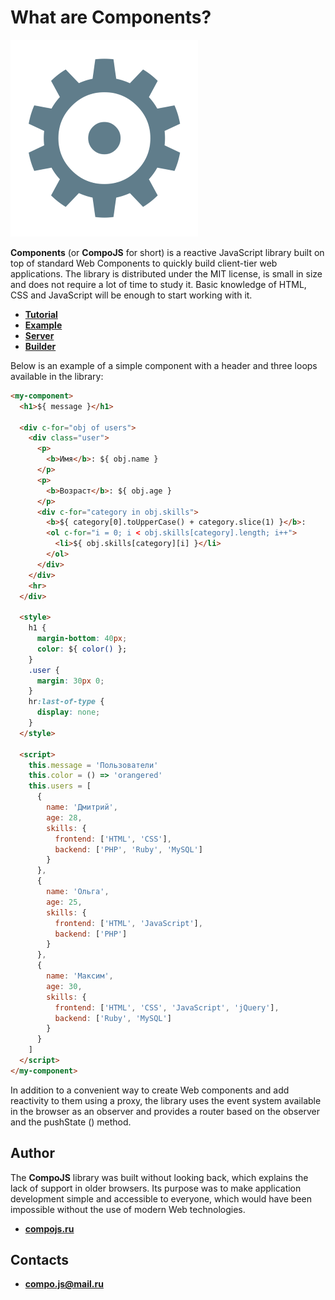 # What are Components?

![components](logo.png)

**Components** (or **CompoJS** for short) is a reactive JavaScript library built on top of standard Web Components to quickly build client-tier web applications. The library is distributed under the MIT license, is small in size and does not require a lot of time to study it. Basic knowledge of HTML, CSS and JavaScript will be enough to start working with it.

- **[Tutorial](http://www.compojs.ru/guide)**
- **[Example](http://compojs.ru/example)**
- **[Server](http://compojs.ru/server)**
- **[Builder](https://www.npmjs.com/package/gulp-compo-builder)**

Below is an example of a simple component with a header and three loops available in the library:

```html
<my-component>
  <h1>${ message }</h1>

  <div c-for="obj of users">
    <div class="user">
      <p>
        <b>Имя</b>: ${ obj.name }
      </p>
      <p>
        <b>Возраст</b>: ${ obj.age }
      </p>
      <div c-for="category in obj.skills">
        <b>${ category[0].toUpperCase() + category.slice(1) }</b>:
        <ol c-for="i = 0; i < obj.skills[category].length; i++">
          <li>${ obj.skills[category][i] }</li>
        </ol>
      </div>
    </div>
    <hr>
  </div>
  
  <style>
    h1 {
      margin-bottom: 40px;
      color: ${ color() };
    }
    .user {
      margin: 30px 0;
    }
    hr:last-of-type {
      display: none;
    }
  </style>

  <script>
    this.message = 'Пользователи'
    this.color = () => 'orangered'
    this.users = [
      {
        name: 'Дмитрий',
        age: 28,
        skills: {
          frontend: ['HTML', 'CSS'],
          backend: ['PHP', 'Ruby', 'MySQL']
        }
      },
      {
        name: 'Ольга',
        age: 25,
        skills: {
          frontend: ['HTML', 'JavaScript'],
          backend: ['PHP']
        }
      },
      {
        name: 'Максим',
        age: 30,
        skills: {
          frontend: ['HTML', 'CSS', 'JavaScript', 'jQuery'],
          backend: ['Ruby', 'MySQL']
        }
      }
    ]
  </script>
</my-component>
```

In addition to a convenient way to create Web components and add reactivity to them using a proxy, the library uses the event system available in the browser as an observer and provides a router based on the observer and the pushState () method.

## Author

The **CompoJS** library was built without looking back, which explains the lack of support in older browsers. Its purpose was to make application development simple and accessible to everyone, which would have been impossible without the use of modern Web technologies.

- **[compojs.ru](http://www.compojs.ru)**

## Contacts

- **[compo.js@mail.ru](mailto:compo.js@mail.ru)**
